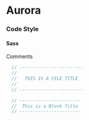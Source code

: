 # Aurora 

### Code Style
#### Sass
Comments
```scss
  // ------------------------
  //  
  //   THIS IS A FILE TITLE
  //
  // ------------------------

  // -----------------------
  //  This is a Block Title
  // -----------------------
```
